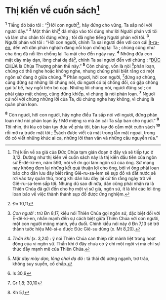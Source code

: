 # Thị kiến về cuốn sách[^1-dcc9ebb4-ac73-4f9d-894f-85114b4ac603]
<sup><b>1</b></sup> Tiếng đó bảo tôi : “[^1@-dcc9ebb4-ac73-4f9d-894f-85114b4ac603]Hỡi con người[^2-dcc9ebb4-ac73-4f9d-894f-85114b4ac603], hãy đứng cho vững, Ta sắp nói với ngươi đây.” <sup><b>2</b></sup> Một thần khí[^3-dcc9ebb4-ac73-4f9d-894f-85114b4ac603] đã nhập vào tôi đúng như lời Người phán với tôi và làm cho chân tôi đứng vững ; tôi đã nghe tiếng Người phán với tôi. <sup><b>3</b></sup> Người phán với tôi : “Hỡi con người, chính Ta sai ngươi đến với con cái [Ít-ra-en](), đến với dân phản nghịch đang nổi loạn chống lại Ta ; chúng cũng như cha ông đã nổi lên chống lại Ta mãi cho đến ngày nay. <sup><b>4</b></sup> Những đứa con mặt dày mày dạn, lòng chai dạ đá[^4-dcc9ebb4-ac73-4f9d-894f-85114b4ac603], chính Ta sai ngươi đến với chúng : “[ĐỨC CHÚA]() là Chúa Thượng phán thế này.” <sup><b>5</b></sup> Còn chúng, vốn là nòi [^2@-dcc9ebb4-ac73-4f9d-894f-85114b4ac603]phản loạn, chúng có thể nghe hoặc không nghe, nhưng chúng phải biết rằng có một ngôn sứ đang ở giữa chúng. <sup><b>6</b></sup> Phần ngươi, hỡi con người, [^3@-dcc9ebb4-ac73-4f9d-894f-85114b4ac603]đừng sợ chúng, cũng đừng sợ những lời chúng nói, dù ngươi có bị chống đối, có gặp chông gai tư bề, hay ngồi trên bò cạp. Những lời chúng nói, ngươi đừng sợ ; có phải giáp mặt chúng, cũng đừng khiếp, vì chúng là nòi phản loạn. <sup><b>7</b></sup> Ngươi cứ nói với chúng những lời của Ta, dù chúng nghe hay không, vì chúng là quân phản loạn.

<sup><b>8</b></sup> Còn ngươi, hỡi con người, hãy nghe điều Ta sắp nói với ngươi, đừng phản loạn như nòi phản loạn ấy ! Mở miệng ra mà ăn cái Ta sắp ban cho ngươi.” <sup><b>9</b></sup> Tôi nhìn, thì kìa có bàn tay đưa về phía tôi, bàn tay đó cầm một cuộn sách <sup><b>10</b></sup> rồi mở ra trước mặt tôi ; [^4@-dcc9ebb4-ac73-4f9d-894f-85114b4ac603]sách được viết cả mặt trong lẫn mặt ngoài, trong đó có viết những khúc ai ca, những lời than vãn và những câu nguyền rủa.”

[^1-dcc9ebb4-ac73-4f9d-894f-85114b4ac603]: Thị kiến về xa giá của Đức Chúa tạm gián đoạn ở đây và sẽ tiếp tục ở 3,12. Dường như thị kiến về cuốn sách này là thị kiến đầu tiên của ngôn sứ Ê-dê-ki-en, năm 593, nói về ơn gọi làm ngôn sứ của ông. Sứ mạng này không đem lại những kết quả thuận lợi cho ông, bởi vì ông phải loan báo cho dân lưu đày biết rằng Giê-ru-sa-lem sẽ sụp đổ và đất nước sẽ rơi vào tay quân thù, trong khi dân lưu đày lại cứ tin rằng ngày trở về Giê-ru-sa-lem sắp tới. Nhưng dù sao đi nữa, dân cũng phải nhận ra là Thiên Chúa đã gửi đến cho họ một vị sứ giả, ngôn sứ, ít là khi các lời ông loan báo về việc thành thánh sụp đổ được ứng nghiệm.
[^2-dcc9ebb4-ac73-4f9d-894f-85114b4ac603]: *Con người* : trừ Đn 8,17, kiểu nói Thiên Chúa gọi ngôn sứ, đặc biệt đối với Ê-dê-ki-en, nhấn mạnh đến sự cách biệt giữa Thiên Chúa với con người, một con người mỏng manh, yếu đuối. Chính kiểu nói này ở Đn 7,13 sẽ trở thành tước hiệu Mê-si-a được Đức Giê-su dùng (x. Mt 8,20).
[^3-dcc9ebb4-ac73-4f9d-894f-85114b4ac603]: *Thần khí* (x. 3,24) : ý nói Thiên Chúa can thiệp rất mãnh liệt trong hoạt động của vị ngôn sứ. Thần khí ở đây chưa có ý chỉ một ngôi vị mà chỉ sự thúc đẩy mạnh mẽ của Thiên Chúa.
[^4-dcc9ebb4-ac73-4f9d-894f-85114b4ac603]: *Mặt dày mày dạn, lòng chai dạ đá* : tả thái độ ương ngạnh, trơ tráo, không suy suyển, cố chấp.
[^1@-dcc9ebb4-ac73-4f9d-894f-85114b4ac603]: Đn 10,11
[^2@-dcc9ebb4-ac73-4f9d-894f-85114b4ac603]: Is 30,9
[^3@-dcc9ebb4-ac73-4f9d-894f-85114b4ac603]: Gr 1,8; 30,10
[^4@-dcc9ebb4-ac73-4f9d-894f-85114b4ac603]: Kh 5,1